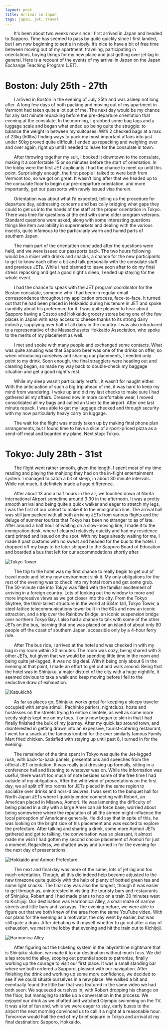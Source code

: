 ```yaml
---
layout: post
title: Arrival in Japan
tags: japan, jet, travel
---
```


&emsp;&emsp;It's been about two weeks now since I first arrived in Japan and headed to Sapporo. Time has seemed to pass by quite quickly since I first landed, but I am now beginning to settle in nicely. It’s nice to have a bit of free time between moving out of my apartment, traveling, participating in orientations, buying things for my new place and just getting over jet lag in general. Here is a recount of the events of my arrival in Japan on the Japan Exchange Teaching Program (JET).  

# Boston: July 25th - 27th
&emsp;&emsp;I arrived in Boston in the evening of July 25th and was asleep not long after. A long few days of both packing and moving out of my apartment in Vermont had taken quite a lot out of me. The next day would be my chance for any last minute repacking before the pre-departure orientation that evening at the consulate. In the morning, I grabbed some bag tags and a luggage scale and began what ended up being quite the struggle: to balance the weight in between my suitcases. With 2 checked bags at a max of 23kg (50lbs) finding ways to pack my most important affairs into just under 50kg proved quite difficult. I ended up repacking and weighing over and over again, right up until I needed to leave for the consulate in town.  

&emsp;&emsp;After throwing together my suit, I booked it downtown to the consulate, making it a comfortable 15 or so minutes before the start of orientation. In the lobby were the first JET applicants I had the chance to meet up until this point. Surprisingly enough, the first people I talked to were both from Vermont too, so we got on great. It wasn’t long after that we headed up to the consulate floor to begin our pre-departure orientation, and more importantly, get our passports with newly issued visa therein.  

&emsp;&emsp;Orientation was about what I’d expected, telling us the procedure for departure day, addressing concerns and basically bridging what gaps they could to get us into the hands of the staff at the proper orientation in Tokyo. There was time for questions at the end with some older program veterans. Standard questions were asked, along with some interesting questions things like item availability in supermarkets and dealing with the various insects, quite infamous to the particularly warm and humid parts of southern Japan.  

&emsp;&emsp;The main part of the orientation concluded after the questions were held, and we were issued our passports back. The two hours following would be a mixer with drinks and snacks, a chance for the new participants to get to know each other a bit and talk personally with the consulate staff and previous JETs. While I had planned to leave soon after to do my final stress repacking and get a good night's sleep, I ended up staying for the whole event.  

&emsp;&emsp;I had the chance to speak with the JET program coordinator for the Boston consulate, someone who I had been in regular email correspondence throughout my application process, face-to-face. It turned out that he had been placed in Hokkaido during his tenure in JET and spoke candidly about his preference for it. I was quite pleased to hear about Sapporo having a Costco and Hokkaido grocery stores being one of the few places in Japan with easy access to cheese thanks to its strong dairy industry, supplying over half of all dairy in the country. I was also introduced to a representative of the Massachusetts Hokkaido Association, who spoke to the merits of my placement as well.  

&emsp;&emsp;I met and spoke with many people and exchanged some contacts. What was quite amusing was that Sapporo beer was one of the drinks on offer, so when introducing ourselves and sharing our placements, I needed only point to my drink. Soon enough, the final stragglers were heading out and cleaning began, so made my way back to double-check my baggage situation and get a good night's rest.  

&emsp;&emsp;While my sleep wasn’t particularly restful, it wasn’t for naught either. With the anticipation of such a big trip ahead of me, it was hard to keep my mind from wandering. I woke up and did my last checks to make sure I had gathered all my affairs. Dressed now in more comfortable wear, I moved consolidated all my bags and called an Uber to the airport. After one last minute repack, I was able to get my luggage checked and through security with my now particularly heavy carry on luggage.  

&emsp;&emsp;The wait for the flight was mostly taken up by making final phone plan arrangements, but I found time to have a slice of airport-priced pizza as a send-off meal and boarded my plane. Next stop: Tokyo.  


# Tokyo: July 28th - 31st

&emsp;&emsp;The flight went rather smooth, given the length. I spent most of my time reading and playing the mahjong they had on the in-flight entertainment system. I managed to catch a bit of sleep, in about 30 minute intervals. While not much, it definitely made a huge difference. 

&emsp;&emsp;After about 13 and a half hours in the air, we touched down at Narita International Airport sometime around 3:30 in the afternoon. It was a pretty smooth arrival and being quite a quick walker and eager to stretch my legs, I was the first of our cohort to make it to the immigration line. The arrival hall was still jam packed with all both arriving JETs from various flights and the deluge of summer tourists that Tokyo has been no stranger to as of late. After around a half hour of waiting on a slow-moving line, I made it to the immigration desk, where I cleared relatively quickly and had my residence card printed and issued on the spot. With my bags already waiting for me, I made it past customs with no sweat and headed for the bus to the hotel. I dropped off my bags to be later shipped to the Sapporo Board of Education and boarded a bus that left for our accommodations shortly after.

![Tokyo Tower](/images/2024-08-10/tokyo_tower.jpg "Tokyo Tower &vert; Minato, Tokyo 🇯🇵")

&emsp;&emsp;The trip to the hotel was my first chance to really begin to get out of travel mode and let my new environment sink it. My only obligations for the rest of the evening was to check into my hotel room and get some grub. The 50-minute ride into Tokyo was filled with the familiar excitement of arriving in a foreign country. Lots of looking out the window to more and more impressive views as we got closer into the city. From the Tokyo Skytree, the third-tallest structure in the world at 634m tall, Tokyo Tower, a steel-lattice telecommunications tower built in the 60s and now an iconic attraction, and a trip over the Rainbow Bridge, an iconic suspension bridge over northern Tokyo Bay. I also had a chance to talk with some of the other JETs on the bus, learning that one was placed on an island of about only 80 people off the coast of southern Japan, accessible only by a 4-hour ferry ride.

&emsp;&emsp;After The bus ride, I arrived at the hotel and was checked in with my bag in my room within 20 minutes. The room was cozy, being shared with 3 other JETs, but given that we would be spending little time in the room and being quite jet-lagged, it was no big deal. With it being only about 6 in the evening at that point, I made an effort to get out and walk around. Being that the hotel was in Shinjuku, a major district of the city with a huge nightlife, it seemed obvious to take a walk and keep moving before I fell to the seductive draw of exhaustion.

![Kabukichō](/images/2024-08-10/kabukicho.jpg "Kabukichō &vert; Shinjuku, Tokyo 🇯🇵")

&emsp;&emsp;As far as places go, Shinjuku works great for keeping a sleepy traveler occupied with ample stimuli. Pachinko parlors, nightclubs, hosts and hostesses on the streets trying to entice clientele, as well as some more seedy sights kept me on my toes. It only now began to skin in that I had finally finished the bulk of my journey. After my quick lap around town, and disinterested in getting drawn into an expensive, tourist-catering restaurant, I went for a snack at the famous konbini for the ever similarly famous Family Mart fried chicken. Satisfied with staying up until past 8, I turned in for the evening.  

&emsp;&emsp;The remainder of the time spent in Tokyo was quite the Jet-lagged rush, with back-to-back panels, presentations and speeches from the official JET orientation. It was really just dressing up formally, sitting in a conference hall and listening to whatever was on. While the information was useful, there wasn’t too much of note besides some of the free time I had outside of my obligations. After the whirlwind of presentations on the first day, we all split off into rooms for JETs placed in the same region to socialize over drinks and hors-d'œuvres. I was sent to the banquet hall for North Japan JETs where I quickly ended connecting with Robert, an American placed in Misawa, Aomori. He was lamenting the difficulty of being placed in a city with a large American air force base, worried about being somewhere where the reputation of all the airmen might influence the local perception of Americans generally. He did say that in spite of this, he was looking on the bright side of his placement and was excited to explore the prefecture. After talking and sharing a drink, some more Aomori JETs gathered and got to talking, the conversation was so pleasant, it almost made me wish I had gotten my second choice placement of Aomori for just a moment. Regardless, we chatted away and turned in for the evening for the next day of presentations.  

![Hokkaido and Aomori Prefecture](/images/2024-08-10/map.jpg "Hokkaido with Aomori Prefecture and Northern Honshu Below")

&emsp;&emsp;The next and final day was more of the same, lots of jet lag and too much orientation. Though, all this did indeed help become adjusted to the new timezone quite quickly with the help of plenty of bottled green tea and some light snacks. The final day was also the longest, though it was easier to get through as, uninterested in visiting the touristy bars and restaurants of Shinjuku, Robert and I had made plans to hop on a train 30 minutes west to Kichijoji. Our destination was Harmonica Alley, a small maze of narrow streets and little bars and izakayas. The evening before, we were able to figure out that we both knew of the area from the same YouTube video. With our plans for the evening as a motivator, the day went by easier, but was still quite a drain. After debating with myself whether to go out after a day of exhaustion, we met in the lobby that evening and hit the train out to Kichijoji.  

![Harmonica Alley](/images/2024-08-10/harmonica.jpg "Kabukichō &vert; Musashino, Tokyo 🇯🇵")

&emsp;&emsp;After figuring out the ticketing system in the labyrinthine nightmare that is Shinjuku station, we made it to our destination without much fuss. We did a lap around the alley, scoping out potential spots to patronize, finally working up the courage to visit our first place. It was a small standing bar where we both ordered a Sapporo, pleased with our navigation. After finishing the drink and working up some more confidence, we decided to see if we could situate ourselves in a new place. We walked a bit and eventually found the little bar that was featured in the same video we had both seen. We squeezed ourselves in, with Robert dropping his change on the floor, but managing to strike up a conversation in the process. We enjoyed our drink as we chatted and watched Olympic swimming on the TV. It was a lot of fun and, while we were eager to stay, early buses to the airport the next morning convinced us to call it a night at a reasonable hour. Tomorrow would hail the end of my brief sojourn in Tokyo and arrival at my final destination: Sapporo, Hokkaido.
